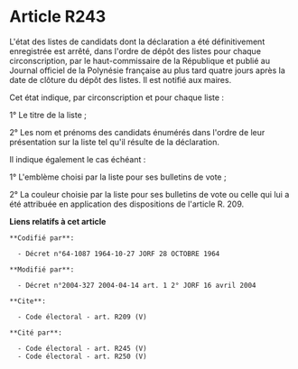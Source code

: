 # Article R243

L'état des listes de candidats dont la déclaration a été définitivement enregistrée est arrêté, dans l'ordre de dépôt des
listes pour chaque circonscription, par le haut-commissaire de la République et publié au Journal officiel de la Polynésie
française au plus tard quatre jours après la date de clôture du dépôt des listes. Il est notifié aux maires.

Cet état indique, par circonscription et pour chaque liste :

1° Le titre de la liste ;

2° Les nom et prénoms des candidats énumérés dans l'ordre de leur présentation sur la liste tel qu'il résulte de la
déclaration.

Il indique également le cas échéant :

1° L'emblème choisi par la liste pour ses bulletins de vote ;

2° La couleur choisie par la liste pour ses bulletins de vote ou celle qui lui a été attribuée en application des
dispositions de l'article R. 209.

**Liens relatifs à cet article**

	**Codifié par**:

	  - Décret n°64-1087 1964-10-27 JORF 28 OCTOBRE 1964

	**Modifié par**:

	  - Décret n°2004-327 2004-04-14 art. 1 2° JORF 16 avril 2004

	**Cite**:

	  - Code électoral - art. R209 (V)

	**Cité par**:

	  - Code électoral - art. R245 (V)
	  - Code électoral - art. R250 (V)
